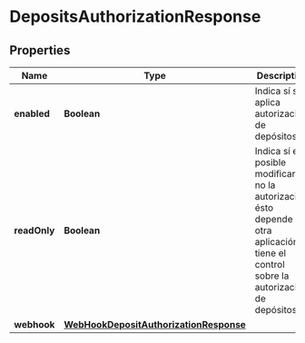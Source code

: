 # DepositsAuthorizationResponse

## Properties
Name | Type | Description | Notes
------------ | ------------- | ------------- | -------------
**enabled** | **Boolean** | Indica sí se aplica autorización de depósitos. |  [optional]
**readOnly** | **Boolean** | Indica sí es posible modificar o no la autorización, ésto depende si otra aplicación tiene el control sobre la autorización de depósitos. |  [optional]
**webhook** | [**WebHookDepositAuthorizationResponse**](WebHookDepositAuthorizationResponse.md) |  |  [optional]
